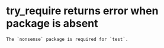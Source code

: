 # try_require returns error when package is absent

    The `nonsense` package is required for `test`.
    

